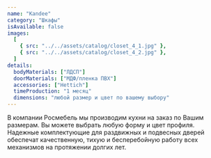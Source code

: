 ```yaml
---
name: "Kandee"
category: "Шкафы"
isAvailable: false
images:
  [
    { src: "../../assets/catalog/closet_4_1.jpg" },
    { src: "../../assets/catalog/closet_4_2.jpg" },
  ]
details:
  bodyMaterials: ["ЛДСП"]
  doorMaterials: ["МДФ/пленка ПВХ"]
  accessories: ["Hettich"]
  timeProduction: "1 месяц"
  dimensions: "любой размер и цвет по вашему выбору"
---
```


В компании Росмебель мы производим кухни на заказ по Вашим размерам. Вы можете выбрать любую форму и цвет профиля.
Надежные комплектующие для раздвижных и подвесных дверей обеспечат качественную, тихую и бесперебойную работу всех механизмов на протяжении долгих лет.
